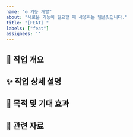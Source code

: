 ```yaml
---
name: "⚙️ 기능 개발"
about: "새로운 기능이 필요할 때 사용하는 템플릿입니다."
title: "[FEAT] "
labels: ["feat"]
assignees: ''
---
```


## 📌 작업 개요
<!-- 어떤 작업이 필요한지 간단히 작성해주세요 -->

## ✨ 작업 상세 설명
<!-- 필요한 작업 내용을 구체적으로 작성해주세요 -->

## 🎯 목적 및 기대 효과
<!-- 해당 작업이 왜 필요한지, 어떤 효과가 기대되는지 작성해주세요 -->

## 🔗 관련 자료
<!-- 관련 문서, 참고 링크, 관련된 이슈 등이 있다면 작성해주세요 -->